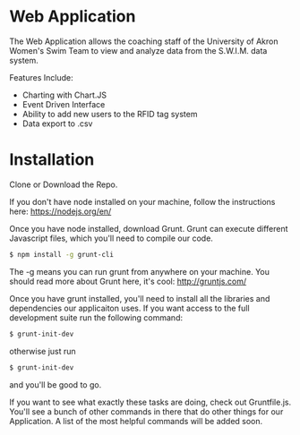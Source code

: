 # Web Application

The Web Application allows the coaching staff of the University of Akron Women's Swim Team to view and analyze data from the S.W.I.M. data system.

Features Include:

  - Charting with Chart.JS
  - Event Driven Interface
  - Ability to add new users to the RFID tag system
  - Data export to .csv

# Installation
Clone or Download the Repo.

If you don't have node installed on your machine, follow the instructions here: https://nodejs.org/en/

Once you have node installed, download Grunt. Grunt can execute different Javascript files, which you'll need to compile our code.
```sh
$ npm install -g grunt-cli
```
The -g means you can run grunt from anywhere on your machine.  You should read more about Grunt here, it's cool: http://gruntjs.com/

Once you have grunt installed, you'll need to install all the libraries and dependencies our applicaiton uses.  If you want access to the full development suite run the following command:
```sh
$ grunt-init-dev
```
otherwise just run 
```sh
$ grunt-init-dev
```
and you'll be good to go.

If you want to see what exactly these tasks are doing, check out Gruntfile.js.  You'll see a bunch of other commands in there that do other things for our Application.  A list of the most helpful commands will be added soon.
